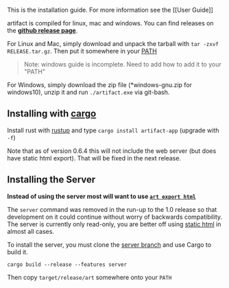 This is the installation guide. For more information see the [[User Guide]]

artifact is compiled for linux, mac and windows. You can find releases on the
**[github release page](https://github.com/vitiral/artifact/releases)**.

For Linux and Mac, simply download and unpack the tarball with
`tar -zxvf RELEASE.tar.gz`. Then put it somewhere in your
[PATH](http://unix.stackexchange.com/questions/26047/how-to-correctly-add-a-path-to-path)

> Note: windows guide is incomplete. Need to add how to add it to your "PATH"

For Windows, simply download the zip file (\*windows-gnu.zip for windows10),
unzip it and run `./artifact.exe` via git-bash.

## Installing with [cargo](https://github.com/rust-lang/cargo)

Install rust with [rustup](https://github.com/rust-lang-nursery/rustup.rs) and
type `cargo install artifact-app` (upgrade with `-f`)

Note that as of version 0.6.4 this will not include the web server (but does have static
html export). That will be fixed in the next release.

## Installing the Server

**Instead of using the server most will want to use [`art export html`][2]**

The `server` command was removed in the run-up to the 1.0 release so that
development on it could continue without worry of backwards compatibility.
The server is currently only read-only, you are better off using
[static html][2] in almost all cases.

To install the server, you must clone the [server branch][3] and use Cargo to
build it.

```
cargo build --release --features server
```

Then copy `target/release/art` somewhere onto your `PATH`

[1]: https://github.com/vitiral/artifact
[2]: https://github.com/vitiral/artifact/blob/master/docs/ExportingHtml.md
[3]: https://github.com/vitiral/artifact/tree/server
